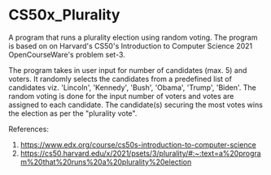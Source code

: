 # CS50x_Plurality
A program that runs a plurality election using random voting.
The program is based on on Harvard's CS50's Introduction to Computer Science 2021 OpenCourseWare's problem set-3.

The program takes in user input for number of candidates (max. 5) and voters. It randomly selects the candidates from a predefined list of candidates viz. 'Lincoln', 'Kennedy', 'Bush', 'Obama', 'Trump', 'Biden'. The random voting is done for the input number of voters and votes are assigned to each candidate. The candidate(s) securing the most votes wins the election as per the "plurality vote". 

References:
1. https://www.edx.org/course/cs50s-introduction-to-computer-science
2. https://cs50.harvard.edu/x/2021/psets/3/plurality/#:~:text=a%20program%20that%20runs%20a%20plurality%20election
